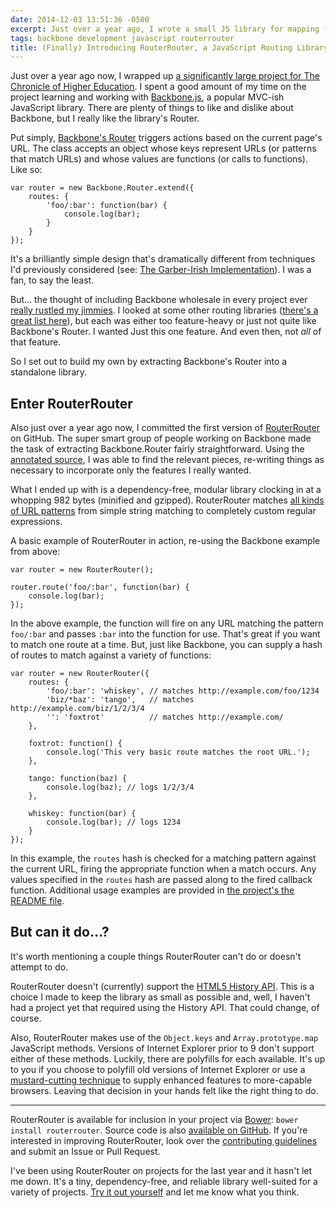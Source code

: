 ```yaml
---
date: 2014-12-03 13:51:36 -0500
excerpt: Just over a year ago, I wrote a small JS library for mapping functions to URLs. It's based on Backbone's Router.
tags: backbone development javascript routerrouter
title: (Finally) Introducing RouterRouter, a JavaScript Routing Library derived from Backbone
---
```


Just over a year ago now, I wrapped up [a significantly large project for The Chronicle of Higher Education](http://viget.com/work/chronicle-vitae). I spent a good amount of my time on the project learning and working with [Backbone.js](http://backbonejs.org), a popular MVC-ish JavaScript library. There are plenty of things to like and dislike about Backbone, but I really like the library's Router.

Put simply, [Backbone's Router](http://backbonejs.org/#Router) triggers actions based on the current page's URL. The class accepts an object whose keys represent URLs (or patterns that match URLs) and whose values are functions (or calls to functions). Like so:

	var router = new Backbone.Router.extend({
	    routes: {
	        'foo/:bar': function(bar) {
	            console.log(bar);
	        }
	    }
	});

It's a brilliantly simple design that's dramatically different from techniques I'd previously considered (see: [The Garber-Irish Implementation](http://viget.com/inspire/extending-paul-irishs-comprehensive-dom-ready-execution)). I was a fan, to say the least.

But… the thought of including Backbone wholesale in every project ever [really rustled my jimmies](http://i0.kym-cdn.com/photos/images/newsfeed/000/249/839/14f.jpg). I looked at some other routing libraries ([there's a great list here](http://microjs.com/#routing)), but each was either too feature-heavy or just not quite like Backbone's Router. I wanted Just this one feature. And even then, not _all_ of that feature.

So I set out to build my own by extracting Backbone's Router into a standalone library.

## Enter RouterRouter

Also just over a year ago now, I committed the first version of [RouterRouter](https://github.com/jgarber623/RouterRouter) on GitHub. The super smart group of people working on Backbone made the task of extracting Backbone.Router fairly straightforward. Using the [annotated source](http://backbonejs.org/docs/backbone.html#section-155), I was able to find the relevant pieces, re-writing things as necessary to incorporate only the features I really wanted.

What I ended up with is a dependency-free, modular library clocking in at a whopping 982 bytes (minified and gzipped). RouterRouter matches [all kinds of URL patterns](https://github.com/jgarber623/RouterRouter#pattern-matching) from simple string matching to completely custom regular expressions.

A basic example of RouterRouter in action, re-using the Backbone example from above:

	var router = new RouterRouter();

	router.route('foo/:bar', function(bar) {
	    console.log(bar);
	});

In the above example, the function will fire on any URL matching the pattern `foo/:bar` and passes `:bar` into the function for use. That's great if you want to match one route at a time. But, just like Backbone, you can supply a hash of routes to match against a variety of functions:

	var router = new RouterRouter({
	    routes: {
	        'foo/:bar': 'whiskey', // matches http://example.com/foo/1234
	        'biz/*baz': 'tango',   // matches http://example.com/biz/1/2/3/4
	        '': 'foxtrot'          // matches http://example.com/
	    },

	    foxtrot: function() {
	        console.log('This very basic route matches the root URL.');
	    },

	    tango: function(baz) {
	        console.log(baz); // logs 1/2/3/4
	    },

	    whiskey: function(bar) {
	        console.log(bar); // logs 1234
	    }
	});

In this example, the `routes` hash is checked for a matching pattern against the current URL, firing the appropriate function when a match occurs. Any values specified in the `routes` hash are passed along to the fired callback function. Additional usage examples are provided in [the project's the README file](https://github.com/jgarber623/RouterRouter/blob/master/README.md).

## But can it do…?

It's worth mentioning a couple things RouterRouter can't do or doesn't attempt to do.

RouterRouter doesn't (currently) support the [HTML5 History API](http://diveintohtml5.info/history.html). This is a choice I made to keep the library as small as possible and, well, I haven't had a project yet that required using the History API. That could change, of course.

Also, RouterRouter makes use of the `Object.keys` and `Array.prototype.map` JavaScript methods. Versions of Internet Explorer prior to 9 don't support either of these methods. Luckily, there are polyfills for each available. It's up to you if you choose to polyfill old versions of Internet Explorer or use a [mustard-cutting technique](http://responsivenews.co.uk/post/18948466399/cutting-the-mustard) to supply enhanced features to more-capable browsers. Leaving that decision in your hands felt like the right thing to do.

---

RouterRouter is available for inclusion in your project via [Bower](http://bower.io/): `bower install routerrouter`. Source code is also [available on GitHub](https://github.com/jgarber623/RouterRouter). If you're interested in improving RouterRouter, look over the [contributing guidelines](https://github.com/jgarber623/RouterRouter/blob/master/CONTRIBUTING.md) and submit an Issue or Pull Request.

I've been using RouterRouter on projects for the last year and it hasn't let me down. It's a tiny, dependency-free, and reliable library well-suited for a variety of projects. [Try it out yourself](https://github.com/jgarber623/RouterRouter) and let me know what you think.
